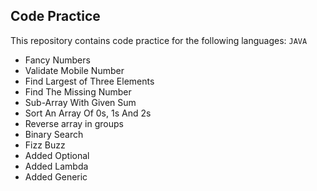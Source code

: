 ## Code Practice

This repository contains code practice for the following languages: ```JAVA```
- Fancy Numbers
- Validate Mobile Number
- Find Largest of Three Elements
- Find The Missing Number
- Sub-Array With Given Sum
- Sort An Array Of 0s, 1s And 2s
- Reverse array in groups
- Binary Search
- Fizz Buzz
- Added Optional
- Added Lambda
- Added Generic